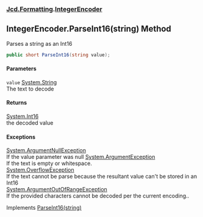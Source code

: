 ### [Jcd.Formatting](Jcd_Formatting.md 'Jcd.Formatting').[IntegerEncoder](Jcd_Formatting_IntegerEncoder.md 'Jcd.Formatting.IntegerEncoder')
## IntegerEncoder.ParseInt16(string) Method
Parses a string as an Int16  
```csharp
public short ParseInt16(string value);
```
#### Parameters
<a name='Jcd_Formatting_IntegerEncoder_ParseInt16(string)_value'></a>
`value` [System.String](https://docs.microsoft.com/en-us/dotnet/api/System.String 'System.String')  
The text to decode
  
#### Returns
[System.Int16](https://docs.microsoft.com/en-us/dotnet/api/System.Int16 'System.Int16')  
the decoded value
#### Exceptions
[System.ArgumentNullException](https://docs.microsoft.com/en-us/dotnet/api/System.ArgumentNullException 'System.ArgumentNullException')  
If the value parameter was null
[System.ArgumentException](https://docs.microsoft.com/en-us/dotnet/api/System.ArgumentException 'System.ArgumentException')  
If the text is empty or whitespace.  
[System.OverflowException](https://docs.microsoft.com/en-us/dotnet/api/System.OverflowException 'System.OverflowException')  
If the text cannot be parse because the resultant value can't be stored in an Int16  
[System.ArgumentOutOfRangeException](https://docs.microsoft.com/en-us/dotnet/api/System.ArgumentOutOfRangeException 'System.ArgumentOutOfRangeException')  
If the provided characters cannot be decoded per the current encoding..  

Implements [ParseInt16(string)](Jcd_Formatting_IIntegerParser_ParseInt16(string).md 'Jcd.Formatting.IIntegerParser.ParseInt16(string)')  
